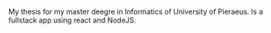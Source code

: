My thesis for my master deegre in Informatics of University of Pieraeus. Is a fullstack app using react and NodeJS.
